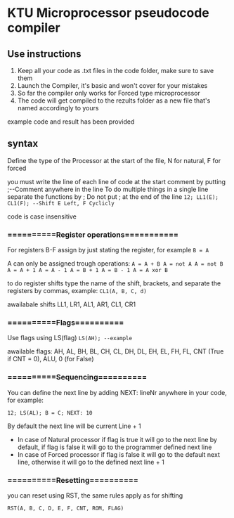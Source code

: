 # KTU Microprocessor pseudocode compiler

## Use instructions

1. Keep all your code as .txt files in the code folder, make sure to save them
2. Launch the Compiler, it's basic and won't cover for your mistakes
3. So far the compiler only works for Forced type microprocessor
4. The code will get compiled to the rezults folder as a new file that's named accordingly to yours

example code and result has been provided

## syntax

Define the type of the Processor at the start of the file, N for natural, F for forced

you must write the line of each line of code at the start
comment by putting ;--Comment anywhere in the line
To do multiple things in a single line separate the functions by ;
Do not put ; at the end of the line
`12; LL1(E); CL1(F); --Shift E Left, F Cyclicly`

code is case insensitive

### ==========Register operations===========

For registers B-F assign by just stating the register, for example
`B = A`

A can only be assigned trough operations:
`A = A + B
A = not A
A = not B
A = A + 1
A = A - 1
A = B + 1
A = B - 1
A = A xor B`

to do register shifts type the name of the shift, brackets, and separate the registers by commas, example:
`CL1(A, B, C, d)`

awailabale shifts LL1, LR1, AL1, AR1, CL1, CR1

### ==========Flags==========

Use flags using LS(flag)
`LS(AH); --example`

awailable flags: AH, AL, BH, BL, CH, CL, DH, DL, EH, EL, FH, FL, CNT (True if CNT = 0), ALU, 0 (for False)

### ==========Sequencing==========

You can define the next line by adding NEXT: lineNr anywhere in your code, for example:

`12; LS(AL); B = C; NEXT: 10`

By default the next line will be current Line + 1

- In case of Natural processor if flag is true it will go to the next line by default, if flag is false it will go to the programmer defined next line
- In case of Forced processor if flag is false it will go to the default next line, otherwise it will go to the defined next line + 1

### ==========Resetting==========

you can reset using RST, the same rules apply as for shifting

`RST(A, B, C, D, E, F, CNT, ROM, FLAG)`